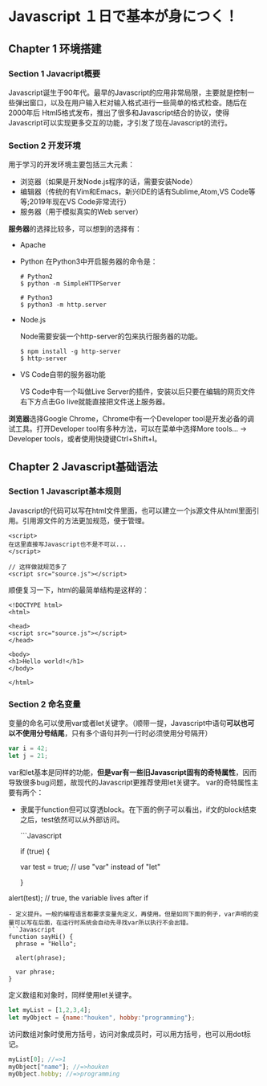 # Javascript １日で基本が身につく！

## Chapter 1 环境搭建

### Section 1 Javacript概要

Javascript诞生于90年代。最早的Javascript的应用非常局限，主要就是控制一些弹出窗口，以及在用户输入栏对输入格式进行一些简单的格式检查。随后在2000年后 Html5格式发布，推出了很多和Javascript结合的协议，使得Javascript可以实现更多交互的功能，才引发了现在Javascript的流行。

### Section 2 开发环境

用于学习的开发环境主要包括三大元素：

* 浏览器（如果是开发Node.js程序的话，需要安装Node）
* 编辑器（传统的有Vim和Emacs，新兴IDE的话有Sublime,Atom,VS Code等等;2019年现在VS Code非常流行）
* 服务器（用于模拟真实的Web server）

**服务器**的选择比较多，可以想到的选择有：

* Apache
* Python 在Python3中开启服务器的命令是：

  ```text
  # Python2
  $ python -m SimpleHTTPServer

  # Python3
  $ python3 -m http.server
  ```

* Node.js   

  Node需要安装一个http-server的包来执行服务器的功能。

  ```text
  $ npm install -g http-server
  $ http-server
  ```

* VS Code自带的服务器功能   

  VS Code中有一个叫做Live Server的插件，安装以后只要在编辑的网页文件右下方点击Go live就能直接把文件送上服务器。

**浏览器**选择Google Chrome，Chrome中有一个Developer tool是开发必备的调试工具。打开Developer tool有多种方法，可以在菜单中选择More tools... -&gt; Developer tools，或者使用快捷键Ctrl+Shift+I。

## Chapter 2 Javascript基础语法

### Section 1 Javascript基本规则

Javascript的代码可以写在html文件里面，也可以建立一个js源文件从html里面引用。引用源文件的方法更加规范，便于管理。

```markup
<script> 
在这里直接写Javascript也不是不可以...
</script>

// 这样做就规范多了
<script src="source.js"></script>
```

顺便复习一下，html的最简单结构是这样的：

```markup
<!DOCTYPE html>
<html>

<head>
<script src="source.js"></script>
</head>

<body>
<h1>Hello world!</h1>
</body>

</html>
```

### Section 2 命名变量

变量的命名可以使用var或者let关键字。（顺带一提，Javascript中语句**可以也可以不使用分号结尾**，只有多个语句并列一行时必须使用分号隔开）

```javascript
var i = 42;
let j = 21;
```

var和let基本是同样的功能，**但是var有一些旧Javascript固有的奇特属性**，因而导致很多bug问题，故现代的Javascript更推荐使用let关键字。 var的奇特属性主要有两个：

* 隶属于function但可以穿透block。在下面的例子可以看出，if文的block结束之后，test依然可以从外部访问。

  \`\`\`Javascript

  if \(true\) {

  var test = true; // use "var" instead of "let"

  }

alert\(test\); // true, the variable lives after if

```text
- 定义提升。一般的编程语言都要求变量先定义，再使用。但是如同下面的例子，var声明的变量可以写在后面，在运行时系统会自动先寻找var所以执行不会出错。
```Javascript
function sayHi() {
  phrase = "Hello";

  alert(phrase);

  var phrase;
}
```

定义数组和对象时，同样使用let关键字。

```javascript
let myList = [1,2,3,4];
let myObject = {name:"houken", hobby:"programming"};
```

访问数组对象时使用方括号，访问对象成员时，可以用方括号，也可以用dot标记。

```javascript
myList[0]; //=>1
myObject["name"]; //=>houken
myObject.hobby; //=>programming
```

